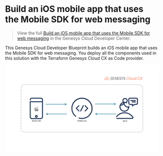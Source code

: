 # Build an iOS mobile app that uses the Mobile SDK for web messaging

> View the full [Build an iOS mobile app that uses the Mobile SDK for web messaging](https://developer.mypurecloud.com/blueprints/mobilesdk-sample-ios/ "Goes to the Build an iOS mobile app that uses the Mobile SDK for web messaging Blueprint") in the Genesys Cloud Developer Center.

This Genesys Cloud Developer Blueprint builds an iOS mobile app that uses the Mobile SDK for web messaging. You deploy all the components used in this solution with the Terraform Genesys Cloud CX as Code provider.

![Overview](blueprint/images/overview.png "Overview")
